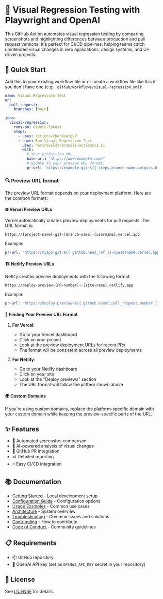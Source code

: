 # 🎨 Visual Regression Testing with Playwright and OpenAI

This GitHub Action automates visual regression testing by comparing screenshots and highlighting differences between production and pull request versions. It's perfect for CI/CD pipelines, helping teams catch unintended visual changes in web applications, design systems, and UI-driven projects.

## 🚀 Quick Start

Add this to your existing workflow file or or create a workflow file like this if you don't have one (e.g. `.github/workflows/visual-regression.yml`):

```yaml
name: Visual Regression Test
on:
  pull_request:
    branches: [main]

jobs:
  visual-regression:
    runs-on: ubuntu-latest
    steps:
      - uses: actions/checkout@v2
      - name: Run Visual Regression Test
        uses: nevinbuilds/bruniai-action@v1.11
        with:
          # Your production URL.
          base-url: "https://www.example.com/"
          # Update to your preview URL format.
          pr-url: "https://example-git-${{ steps.branch-name.outputs.branch_name }}-{{github.actor}}.vercel.app"
```

### 🔍 Preview URL format

The preview URL format depends on your deployment platform. Here are the common formats:

#### 🌐 Vercel Preview URLs

Vercel automatically creates preview deployments for pull requests. The URL format is:

```
https://[project-name]-git-[branch-name]-[username].vercel.app
```

Example:

```yaml
pr-url: "https://myapp-git-${{ github.head_ref }}-myusername.vercel.app"
```

#### 🏗️ Netlify Preview URLs

Netlify creates preview deployments with the following format:

```
https://deploy-preview-[PR-number]--[site-name].netlify.app
```

Example:

```yaml
pr-url: "https://deploy-preview-${{ github.event.pull_request.number }}--myapp.netlify.app"
```

#### 🔎 Finding Your Preview URL Format

1. **For Vercel**:

   - Go to your Vercel dashboard
   - Click on your project
   - Look at the preview deployment URLs for recent PRs
   - The format will be consistent across all preview deployments

2. **For Netlify**:
   - Go to your Netlify dashboard
   - Click on your site
   - Look at the "Deploy previews" section
   - The URL format will follow the pattern shown above

#### 🌍 Custom Domains

If you're using custom domains, replace the platform-specific domain with your custom domain while keeping the preview-specific parts of the URL.

## ✨ Features

- 📸 Automated screenshot comparison
- 🤖 AI-powered analysis of visual changes
- 🔄 GitHub PR integration
- 📊 Detailed reporting
- ⚡ Easy CI/CD integration

## 📚 Documentation

- [Getting Started](docs/getting-started.md) - Local development setup
- [Configuration Guide](docs/configuration.md) - Configuration options
- [Usage Examples](docs/usage-examples.md) - Common use cases
- [Architecture](docs/architecture.md) - System overview
- [Troubleshooting](docs/troubleshooting.md) - Common issues and solutions
- [Contributing](docs/contributing.md) - How to contribute
- [Code of Conduct](CODE_OF_CONDUCT.md) - Community guidelines

## 📋 Requirements

- 📦 GitHub repository
- 🔑 OpenAI API key (set as `OPENAI_API_KEY` secret in your repository)

## 📄 License

See [LICENSE](LICENSE) for details.
